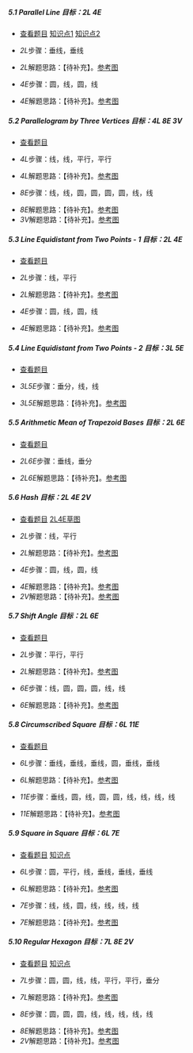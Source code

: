 ##### 5.1 Parallel Line *目标：2L 4E*
- [查看题目](images/level/parallel.png) [知识点1](images/hints/Fact-RhombusSides.png) [知识点2](images/hints/Fact-RectCenter.png) 
+ *2L*步骤：垂线，垂线
- *2L*解题思路：【待补充】。[参考图](solved/5.1.2L.png)
+ *4E*步骤：圆，线，圆，线
- *4E*解题思路：【待补充】。[参考图](solved/5.1.4E.png)


##### 5.2 Parallelogram by Three Vertices *目标：4L 8E 3V*
- [查看题目](images/level/parallelogram3-v.png) 
+ *4L*步骤：线，线，平行，平行
- *4L*解题思路：【待补充】。[参考图](solved/5.2.4L.png)
+ *8E*步骤：线，线，圆，圆，圆，圆，线，线
- *8E*解题思路：【待补充】。[参考图](solved/5.2.8E.png)
- *3V*解题思路：【待补充】。[参考图](solved/5.2.3V.png)


##### 5.3 Line Equidistant from Two Points - 1 *目标：2L 4E*
- [查看题目](images/level/line-along-points.png) 
+ *2L*步骤：线，平行
- *2L*解题思路：【待补充】。[参考图](solved/5.3.2L.png)
+ *4E*步骤：圆，线，圆，线
- *4E*解题思路：【待补充】。[参考图](solved/5.3.4E.png)


##### 5.4 Line Equidistant from Two Points - 2 *目标：3L 5E*
- [查看题目](images/level/line-between-points.png) 
+ *3L5E*步骤：垂分，线，线
- *3L5E*解题思路：【待补充】。[参考图](solved/5.4.3L5E.png)


##### 5.5 Arithmetic Mean of Trapezoid Bases *目标：2L 6E*
- [查看题目](images/level/trapezoid-median.png) 
+ *2L6E*步骤：垂线，垂分
- *2L6E*解题思路：【待补充】。[参考图](solved/5.5.2L6E.png)


##### 5.6 Hash *目标：2L 4E 2V*
- [查看题目](images/level/hash.png) [2L4E草图](images/hints/Draft-Hash.png) 
+ *2L*步骤：线，平行
- *2L*解题思路：【待补充】。[参考图](solved/5.6.2L.png)
+ *4E*步骤：圆，线，圆，线
- *4E*解题思路：【待补充】。[参考图](solved/5.6.4E.png)
- *2V*解题思路：【待补充】。[参考图](solved/5.6.2V.png)


##### 5.7 Shift Angle *目标：2L 6E*
- [查看题目](images/level/shift-angle.png) 
+ *2L*步骤：平行，平行
- *2L*解题思路：【待补充】。[参考图](solved/5.7.2L.png)
+ *6E*步骤：线，圆，圆，圆，线，线
- *6E*解题思路：【待补充】。[参考图](solved/5.7.6E.png)


##### 5.8 Circumscribed Square *目标：6L 11E*
- [查看题目](images/level/square-about-circle.png) 
+ *6L*步骤：垂线，垂线，垂线，圆，垂线，垂线
- *6L*解题思路：【待补充】。[参考图](solved/5.8.6L.png)
+ *11E*步骤：垂线，圆，线，圆，圆，线，线，线，线
- *11E*解题思路：【待补充】。[参考图](solved/5.8.11E.png)


##### 5.9 Square in Square *目标：6L 7E*
- [查看题目](images/level/square-in-square.png) [知识点](images/hints/Fact-PointSymmetry.png) 
+ *6L*步骤：圆，平行，线，垂线，垂线，垂线
- *6L*解题思路：【待补充】。[参考图](solved/5.9.6L.png)
+ *7E*步骤：线，线，圆，线，线，线，线
- *7E*解题思路：【待补充】。[参考图](solved/5.9.7E.png)


##### 5.10 Regular Hexagon *目标：7L 8E 2V*
- [查看题目](images/level/hexagon-by-side.png) [知识点](images/hints/Fact-Hexagon.png) 
+ *7L*步骤：圆，圆，线，线，平行，平行，垂分
- *7L*解题思路：【待补充】。[参考图](solved/5.10.7L.png)
+ *8E*步骤：圆，圆，圆，线，线，线，线，线
- *8E*解题思路：【待补充】。[参考图](solved/5.10.8E.png)
- *2V*解题思路：【待补充】。[参考图](solved/5.10.2V.png)

